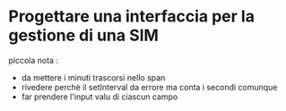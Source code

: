 # Progettare una interfaccia per la gestione di una SIM 

piccola nota : 
- da mettere i minuti trascorsi nello span 
- rivedere perchè il setInterval da errore ma conta i secondi comunque
- far prendere l'input valu di ciascun campo 
